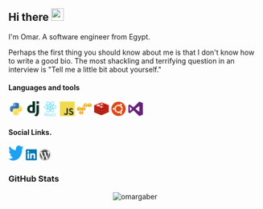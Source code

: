 ## Hi there <img src="https://media.giphy.com/media/hvRJCLFzcasrR4ia7z/giphy.gif" width="25px" height="25px">
I'm Omar. A software engineer from Egypt.

Perhaps the first thing you should know about me is that I don't know how to write a good bio.
The most shackling and terrifying question in an interview is "Tell me a little bit about yourself." 

#### Languages and tools
<div>
<img height="30" src="https://raw.githubusercontent.com/devicons/devicon/master/icons/python/python-original.svg">
<img height="30" src="https://raw.githubusercontent.com/devicons/devicon/master/icons/django/django-plain.svg">
<img height="30" src="https://raw.githubusercontent.com/devicons/devicon/master/icons/react/react-original-wordmark.svg">
<img height="30" src="https://raw.githubusercontent.com/devicons/devicon/master/icons/javascript/javascript-original.svg">
<img height="30" src="https://raw.githubusercontent.com/devicons/devicon/master/icons/amazonwebservices/amazonwebservices-original.svg">
<img height="30" src="https://raw.githubusercontent.com/devicons/devicon/master/icons/redis/redis-original.svg">
<img height="30" src="https://raw.githubusercontent.com/devicons/devicon/master/icons/ubuntu/ubuntu-plain.svg">
<img height="30" src="https://raw.githubusercontent.com/devicons/devicon/master/icons/visualstudio/visualstudio-plain.svg">
</div>

#### Social Links.

<div align="left">
<a href="https://twitter.com/omargaber96"><img alt="Omar | Twitter" width="30px" src="https://raw.githubusercontent.com/devicons/devicon/master/icons/twitter/twitter-original.svg" /></a>
<a href="https://www.linkedin.com/in/omar-gaber/">
<img alt="Omar Gaber | LinkedIn" width="23px" src="https://github.com/devicons/devicon/blob/master/icons/linkedin/linkedin-original.svg" /></a>
<a href="http://themindscribbles.wordpress.com/"><img alt="The Mind Scribbles | Blog" width="23px" src="https://github.com/devicons/devicon/blob/master/icons/wordpress/wordpress-plain.svg"/></a>
</div>

<!--
<div align="center">
<img  src="https://media.giphy.com/media/xUA7bdpLxQhsSQdyog/source.gif" width="400px">
</div>
 -->

### GitHub Stats
<div align="center">
<img src="https://github-readme-stats.vercel.app/api?username=omargaber&show_icons=true&theme=radical&custom_title=Omar's Github Stats&line_height=40&include_all_commits=True&count_private=True&card_width=50" alt="omargaber" />
</div>
